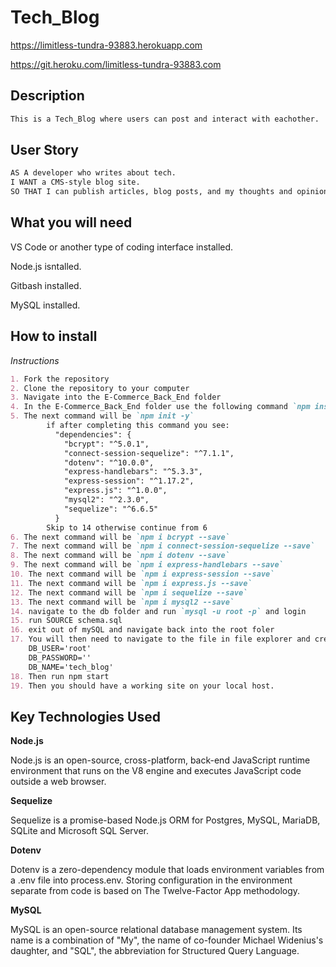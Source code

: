 # Tech_Blog
https://limitless-tundra-93883.herokuapp.com

https://git.heroku.com/limitless-tundra-93883.com

## Description
```md
This is a Tech_Blog where users can post and interact with eachother.
```

## User Story 

```md
AS A developer who writes about tech.
I WANT a CMS-style blog site.
SO THAT I can publish articles, blog posts, and my thoughts and opinions.
```

## What you will need

VS Code or another type of coding interface installed.

Node.js isntalled.

Gitbash installed.

MySQL installed.

## How to install

*Instructions*
```md
1. Fork the repository
2. Clone the repository to your computer
3. Navigate into the E-Commerce_Back_End folder
4. In the E-Commerce_Back_End folder use the following command `npm install`
5. The next command will be `npm init -y`
        if after completing this command you see: 
          "dependencies": {
            "bcrypt": "^5.0.1",
            "connect-session-sequelize": "^7.1.1",
            "dotenv": "^10.0.0",
            "express-handlebars": "^5.3.3",
            "express-session": "^1.17.2",
            "express.js": "^1.0.0",
            "mysql2": "^2.3.0",
            "sequelize": "^6.6.5"
          }
        Skip to 14 otherwise continue from 6
6. The next command will be `npm i bcrypt --save`
7. The next command will be `npm i connect-session-sequelize --save`
8. The next command will be `npm i dotenv --save`
9. The next command will be `npm i express-handlebars --save`
10. The next command will be `npm i express-session --save`
11. The next command will be `npm i express.js --save`
12. The next command will be `npm i sequelize --save`
13. The next command will be `npm i mysql2 --save`
14. navigate to the db folder and run `mysql -u root -p` and login
15. run SOURCE schema.sql
16. exit out of mySQL and navigate back into the root foler
17. You will then need to navigate to the file in file explorer and create a .env file like the following and save it:
    DB_USER='root'
    DB_PASSWORD=''
    DB_NAME='tech_blog'
18. Then run npm start
19. Then you should have a working site on your local host.
```

## Key Technologies Used

**Node.js**

Node.js is an open-source, cross-platform, back-end JavaScript runtime environment that runs on the V8 engine and executes JavaScript code outside a web browser.

**Sequelize**

Sequelize is a promise-based Node.js ORM for Postgres, MySQL, MariaDB, SQLite and Microsoft SQL Server.

**Dotenv**

Dotenv is a zero-dependency module that loads environment variables from a .env file into process.env. Storing configuration in the environment separate from code is based on The Twelve-Factor App methodology.

**MySQL**

MySQL is an open-source relational database management system. Its name is a combination of "My", the name of co-founder Michael Widenius's daughter, and "SQL", the abbreviation for Structured Query Language.
